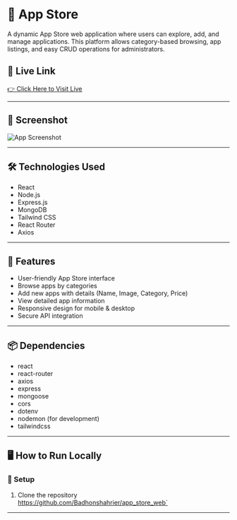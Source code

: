 # 📱 App Store

A dynamic App Store web application where users can explore, add, and manage applications. This platform allows category-based browsing, app listings, and easy CRUD operations for administrators.

## 🔗 Live Link  
[👉 Click Here to Visit Live](https://sweet-sundae-daf000.netlify.app/)

---

## 📸 Screenshot

![App Screenshot](screenshot.png)

---

## 🛠️ Technologies Used

- React
- Node.js
- Express.js
- MongoDB
- Tailwind CSS
- React Router 
- Axios

---

## 🚀 Features

- User-friendly App Store interface
- Browse apps by categories
- Add new apps with details (Name, Image, Category, Price)
- View detailed app information
- Responsive design for mobile & desktop
- Secure API integration

---

## 📦 Dependencies

- react
- react-router
- axios
- express
- mongoose
- cors
- dotenv
- nodemon (for development)
- tailwindcss

---

## 🖥️ How to Run Locally

### 📌 Setup
1. Clone the repository  
https://github.com/Badhonshahrier/app_store_web`

---

